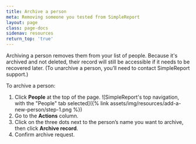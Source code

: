 ```yaml
---
title: Archive a person
meta: Removing someone you tested from SimpleReport
layout: page
class: page-docs
sidenav: resources
return_top: 'true'
---
```


Archiving a person removes them from your list of people. Because it's archived and not deleted, their record will still be accessible if it needs to be recovered later. (To unarchive a person, you’ll need to contact SimpleReport support.)

To archive a person:
1. Click **People** at the top of the page. ![SimpleReport's top navigation, with the "People" tab selected]({% link assets/img/resources/add-a-new-person/step-1.png %})
2. Go to the **Actions** column.
3. Click on the three dots next to the person’s name you want to archive, then click **Archive record**.
4. Confirm archive request.
